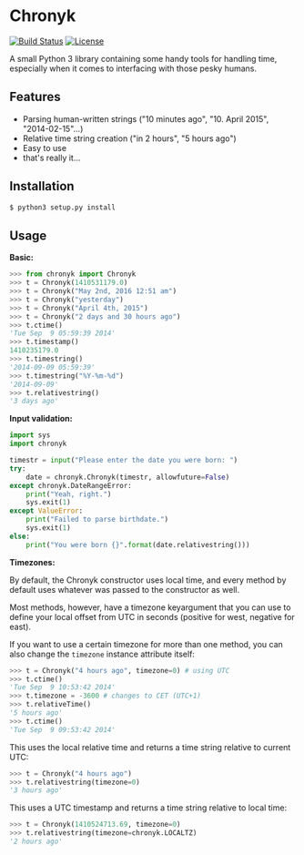 Chronyk
======

[![Build Status](http://img.shields.io/travis/KoffeinFlummi/Chronyk.svg?style=flat-square)](https://travis-ci.org/KoffeinFlummi/Chronyk) [![License](http://img.shields.io/badge/license-MIT-red.svg?style=flat-square)](https://github.com/KoffeinFlummi/Chronyk/blob/master/LICENSE)

A small Python 3 library containing some handy tools for handling time, especially when it comes to interfacing with those pesky humans.


## Features
- Parsing human-written strings ("10 minutes ago", "10. April 2015", "2014-02-15"...)
- Relative time string creation ("in 2 hours", "5 hours ago")
- Easy to use
- that's really it...


## Installation

```bash
$ python3 setup.py install
```


## Usage

**Basic:**

```python
>>> from chronyk import Chronyk
>>> t = Chronyk(1410531179.0)
>>> t = Chronyk("May 2nd, 2016 12:51 am")
>>> t = Chronyk("yesterday")
>>> t = Chronyk("April 4th, 2015")
>>> t = Chronyk("2 days and 30 hours ago")
>>> t.ctime()
'Tue Sep  9 05:59:39 2014'
>>> t.timestamp()
1410235179.0
>>> t.timestring()
'2014-09-09 05:59:39'
>>> t.timestring("%Y-%m-%d")
'2014-09-09'
>>> t.relativestring()
'3 days ago'
```

**Input validation:**

```python
import sys
import chronyk

timestr = input("Please enter the date you were born: ")
try:
    date = chronyk.Chronyk(timestr, allowfuture=False)
except chronyk.DateRangeError:
    print("Yeah, right.")
    sys.exit(1)
except ValueError:
    print("Failed to parse birthdate.")
    sys.exit(1)
else:
    print("You were born {}".format(date.relativestring()))
```

**Timezones:**

By default, the Chronyk constructor uses local time, and every method by default uses whatever was passed to the constructor as well.

Most methods, however, have a timezone keyargument that you can use to define your local offset from UTC in seconds (positive for west, negative for east).

If you want to use a certain timezone for more than one method, you can also change the `timezone` instance attribute itself:
```python
>>> t = Chronyk("4 hours ago", timezone=0) # using UTC
>>> t.ctime()
'Tue Sep  9 10:53:42 2014'
>>> t.timezone = -3600 # changes to CET (UTC+1)
>>> t.relativeTime()
'5 hours ago'
>>> t.ctime()
'Tue Sep  9 09:53:42 2014'
```

This uses the local relative time and returns a time string relative to current UTC:
```python
>>> t = Chronyk("4 hours ago")
>>> t.relativestring(timezone=0)
'3 hours ago'
```

This uses a UTC timestamp and returns a time string relative to local time:
```python
>>> t = Chronyk(1410524713.69, timezone=0)
>>> t.relativestring(timezone=chronyk.LOCALTZ)
'2 hours ago'
```
